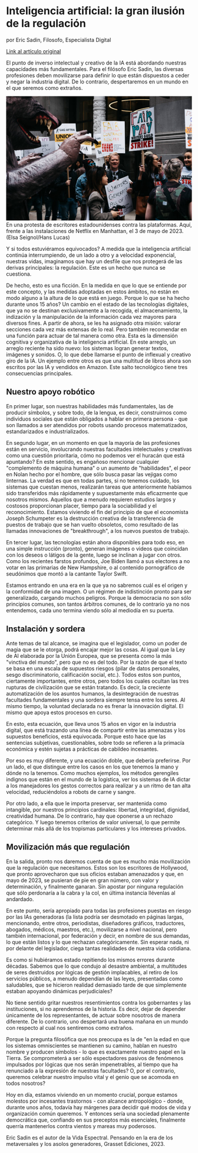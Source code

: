 # Inteligencia artificial: la gran ilusión de la regulación
por Eric Sadin, Filosofo, Especialista Digital


[Link al artículo original](https://www.liberation.fr/idees-et-debats/tribunes/intelligence-artificielle-la-grande-illusion-de-la-regulation-20240229_D4YE7H7FJNAD7GKZ76S4XU2ALM/)

El punto de inverso intelectual y creativo de la IA está abordando nuestras capacidades más fundamentales. 
Para el filósofo Eric Sadin, las diversas profesiones deben movilizarse para definir lo que están dispuestos
a ceder y negar la industria digital. De lo contrario, despertaremos en un mundo en el que seremos como extraños.

![im1](sadin_image1.jpg)
En una protesta de escritores estadounidenses contra las plataformas. Aquí, frente a las instalaciones de Netflix en Manhattan, el 3 de mayo de 2023. (Elsa Seignol/Hans Lucas)


Y si todos estuviéramos equivocados? A medida que la inteligencia artificial continúa interrumpiendo, de un lado a otro y a velocidad exponencial, nuestras vidas, imaginamos que hay un desfile que nos protegerá de las derivas principales: la regulación. Este es un hecho que nunca se cuestiona.

De hecho, esto es una ficción. En la medida en que lo que se entiende por este concepto, y las medidas adoptadas en estos ámbitos, no están en modo alguno a la altura de lo que está en juego.
Porque lo que se ha hecho durante unos 15 años? Un cambio en el estado de las tecnologías digitales, que ya no se destinan exclusivamente a la recogida, el almacenamiento, la indización y la manipulación de la información cada vez mayores para diversos fines. A partir de ahora, se les ha asignado otra misión: valorar secciones cada vez más extensas de lo real. Pero también recomendar en una función para actuar de tal manera como otra. Esta es la dimensión cognitiva y organizativa de la inteligencia artificial. En este arreglo, un arreglo reciente ha sido nuevo: los sistemas logran generar textos, imágenes y sonidos. O, lo que debe llamarse el punto de inflexual y creativo giro de la IA. Un ejemplo entre otros es que una multitud de libros ahora son escritos por las IA y vendidos en Amazon. Este salto tecnológico tiene tres consecuencias principales.


## Nuestro apoyo robótico


En primer lugar, son nuestras habilidades más fundamentales, las de producir símbolos, y sobre todo, de la lengua, es decir, construirnos como individuos sociales que están obligados a hablar en primera persona - que son llamados a ser atendidos por robots usando procesos matematizados, estandarizados e industrializados.

En segundo lugar, en un momento en que la mayoría de las profesiones están en servicio, involucrando nuestras facultades intelectuales y creativas como una cuestión prioritaria, cómo no podemos ver el huracán que está apuntando? En este sentido, es engañoso mencionar cualquier "complemento de máquina humana" o un aumento de "habilidades", el peor en Nolan hecho por el hombre, que sólo busca pasar las vejigas como linternas. La verdad es que en todas partes, si no tenemos cuidado, los sistemas que cuestan menos, realizarán tareas que anteriormente habíamos sido transferidos más rápidamente y supuestamente más eficazmente que nosotros mismos. Aquellos que a menudo requieren estudios largos y costosos proporcionan placer, tiempo para la sociabilidad y el reconocimiento. Estamos viviendo el fin del principio de que el economista Joseph Schumpeter es la destrucción creativa de la transferencia de puestos de trabajo que se han vuelto obsoletos, como resultado de las llamadas innovaciones de "breakthrough", a los nuevos puestos de trabajo.

En tercer lugar, las tecnologías están ahora disponibles para todo eso, en una simple instrucción (pronto), generan imágenes o videos que coincidan con los deseos o látigos de la gente, luego se inclinan a jugar con otros. Como los recientes farstos profundos, Joe Biden llamó a sus electores a no votar en las primarias de New Hampshire, o al contenido pornográfico de seudónimos que montó a la cantante Taylor Swift.

Estamos entrando en una era en la que ya no sabremos cuál es el origen y la conformidad de una imagen. O un régimen de indistinción pronto para ser generalizado, cargando muchos peligros. Porque la democracia no son sólo principios comunes, son tantos árbitros comunes, de lo contrario ya no nos entendemos, cada uno termina viendo sólo al mediodía en su puerta.


## Instalación y sordera


Ante temas de tal alcance, se imagina que el legislador, como un poder de magia que se le otorga, podrá encajar mejor las cosas. Al igual que la Ley de AI elaborada por la Unión Europea, que se presenta como la más "vinctiva del mundo", pero que no es del todo. Por la razón de que el texto se basa en una escala de supuestos riesgos (pilar de datos personales, sesgo discriminatorio, calificación social, etc.). Todos estos son puntos, ciertamente importantes, entre otros, pero todos los cuales ocultan las tres rupturas de civilización que se están tratando. Es decir, la creciente automatización de los asuntos humanos, la desintegración de nuestras facultades fundamentales y una sordera siempre tensa entre los seres. Al mismo tiempo, la voluntad declarada no es frenar la innovación digital. El mismo que apoya estos procesos en curso.

En esto, esta ecuación, que lleva unos 15 años en vigor en la industria digital, que está trazando una línea de compartir entre las amenazas y los supuestos beneficios, está equivocada. Porque esto hace que las sentencias subjetivas, cuestionables, sobre todo se refieren a la primacía económica y estén sujetas a prácticas de cabildeo incesantes.

Por eso es muy diferente, y una ecuación doble, que debería preferirse. Por un lado, el que distingue entre los casos en los que tenemos la mano y dónde no la tenemos. Como muchos ejemplos, los métodos gerengiles indignos que están en el mundo de la logística, ver los sistemas de IA dictar a los manejadores los gestos correctos para realizar y a un ritmo de tan alta velocidad, reduciéndolos a robots de carne y sangre.

Por otro lado, a ella que le importa preservar, ser mantenida como intangible, por nuestros principios cardinales: libertad, integridad, dignidad, creatividad humana. De lo contrario, hay que oponerse a un rechazo categórico. Y luego tenemos criterios de valor universal, lo que permite determinar más allá de los tropismas particulares y los intereses privados.


## Movilización más que regulación


En la salida, pronto nos daremos cuenta de que es mucho más movilización que la regulación que necesitamos. Estos son los escritores de Hollywood, que pronto aprovecharon que sus oficios estaban amenazados y que, en mayo de 2023, se pusieran de pie en gran número, con valor y determinación, y finalmente ganaran. Sin apostar por ninguna regulación que sólo perdonaría a la cabra y la col, en última instancia llévenlas al andardado.

En este punto, sería apropiado para todas las profesiones puestas en riesgo por las IAs generadoras (la lista podría ser desmotado en páginas largas, mencionando, entre otros, periodistas, diseñadores gráficos, traductores, abogados, médicos, maestros, etc.), movilizarse a nivel nacional, pero también internacional, por federación y decir, en nombre de sus demandas, lo que están listos y lo que rechazan categóricamente. Sin esperar nada, ni por delante del legislador, ciega tantas realidades de nuestra vida cotidiana.

Es como si hubiéramos estado repitiendo los mismos errores durante décadas. Sabemos que lo que condujo al desastre ambiental, a multitudes de seres destruidos por lógicas de gestión implacables, al retiro de los servicios públicos, a menudo dependían de las leyes, presentadas como saludables, que se hicieron realidad demasiado tarde de que simplemente estaban apoyando dinámicas perjudiciales?

No tiene sentido gritar nuestros resentimientos contra los gobernantes y las instituciones, si no aprendemos de la historia. Es decir, dejar de depender únicamente de los representantes, de actuar sobre nosotros de manera diferente. De lo contrario, uno despertará una buena mañana en un mundo con respecto al cual nos sentiremos como extraños.

Porque la pregunta filosófica que nos preocupa es la de "en la edad en que los sistemas omniscientes se mantienen su camino, hablan en nuestro nombre y producen símbolos - lo que es exactamente nuestro papel en la Tierra. Se comprometerá a ser sólo espectadores pasivos de fenómenos impulsados por lógicas que nos serán impenetrables, al tiempo que ha renunciado a la expresión de nuestras facultades? O, por el contrario, queremos celebrar nuestro impulso vital y el genio que se acomoda en todos nosotros?

Hoy en día, estamos viviendo en un momento crucial, porque estamos molestos por incesantes trastornos - con alcance antropológico - donde, durante unos años, todavía hay márgenes para decidir qué modos de vida y organización común queremos. Y entonces sería una sociedad plenamente democrática que, confiando en sus preceptos más esenciales, finalmente querría mantenerlos contra vientos y mareas muy poderosos.


Eric Sadin es el autor de la Vida Espectral. Pensando en la era de los metaversales y los asolos generadores, Grasset Ediciones, 2023.
